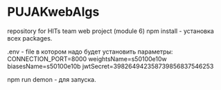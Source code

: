 # PUJAKwebAlgs
repository for HITs team web project (module 6)
npm install - установка всех packages.

.env - file в котором надо будет установить параметры:
CONNECTION_PORT=8000
weightsName=s50100e10w
biasesName=s50100e10b
jwtSecret=398264942358739856837546253

npm run demon - для запуска.
